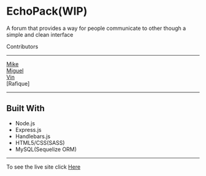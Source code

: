 # EchoPack(WIP)
A forum that provides a way for people communicate to other though a simple and clean interface


Contributors
________________________

[Mike](https://github.com/Mike-C25)   
[Miguel](https://github.com/miguelf6022e23)   
[Vin](https://github.com/vpasquar)  
[Rafique]

___

## Built With

+ Node.js
+ Express.js
+ Handlebars.js
+ HTML5/CSS(SASS)
+ MySQL(Sequelize ORM)
___

To see the live site click [Here](https://echopack.herokuapp.com/)
